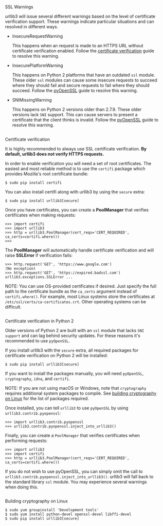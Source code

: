 #


##

SSL Warnings

urllib3 will issue several different warnings based on the level of certificate verification support.
These warnings indicate particular situations and can resolved in different ways.

* InsecureRequestWarning

    This happens when an request is made to an HTTPS URL without certificate verification enabled.
    Follow the [certificate verification](https://urllib3.readthedocs.io/en/latest/user-guide.html#ssl) guide to resolve this warning.

* InsecurePlatformWarning

    This happens on Python 2 platforms that have an outdated `ssl` module.
    These older `ssl` modules can cause some insecure requests to succeed where they should fail and secure requests to fail where they should succeed.
    Follow the [pyOpenSSL](https://urllib3.readthedocs.io/en/latest/user-guide.html#ssl-py2) guide to resolve this warning.

* SNIMissingWarning

    This happens on Python 2 versions older than 2.7.9. These older versions lack `SNI` support. This can cause servers to present a certificate that the client thinks is invalid.
    Follow the [pyOpenSSL](https://urllib3.readthedocs.io/en/latest/user-guide.html#ssl-py2) guide to resolve this warning.


##

Certificate verification

It is highly recommended to always use SSL certificate verification. __By default, urllib3 does not verify HTTPS requests.__

In order to enable verification you will need a set of root certificates. The easiest and most reliable method is to use the `certifi` package
which provides Mozilla's root certificate bundle:

    $ sudo pip install certifi

You can also install certifi along with urllib3 by using the `secure` extra:

    $ sudo pip install urllib3[secure]

Once you have certificates, you can create a __PoolManager__ that verifies certificates when making requests:

```
>>> import certifi
>>> import urllib3
>>> http = urllib3.PoolManager(cert_reqs='CERT_REQUIRED', ca_certs=certifi.where())
>>>
```

The __PoolManager__ will automatically handle certificate verification and will raise __SSLError__ if verification fails:

```
>>> http.request('GET', 'https://www.google.com')
(No exception)
>>> http.request('GET', 'https://expired.badssl.com')
urllib3.exceptions.SSLError ...
```

NOTE:
You can use OS-provided certificates if desired. Just specify the full path to the certificate bundle as the `ca_certs` argument instead of `certifi.where()`.
For example, most Linux systems store the certificates at `/etc/ssl/certs/ca-certificates.crt`. Other operating systems can be difficult.


##

Certificate verification in Python 2

Older versions of Python 2 are built with an `ssl` module that lacks `SNI support` and can lag behind security updates. For these reasons it's recommended to use `pyOpenSSL`.

If you install urllib3 with the `secure` extra, all required packages for certificate verification on Python 2 will be installed:

    $ sudo pip install urllib3[secure]

If you want to install the packages manually, you will need `pyOpenSSL`, `cryptography`, `idna`, and `certifi`.

NOTE:
If you are not using macOS or Windows, note that `cryptography` requires additional system packages to compile. See [building cryptography on Linux](https://cryptography.io/en/latest/installation/#building-cryptography-on-linux)
for the list of packages required.

Once installed, you can tell `urllib3` to use `pyOpenSSL` by using `urllib3.contrib.pyopenssl`:

```
>>> import urllib3.contrib.pyopenssl
>>> urllib3.contrib.pyopenssl.inject_into_urllib3()
```

Finally, you can create a `PoolManager` that verifies certificates when performing requests:

```
>>> import urllib3
>>> import certifi
>>> http = urllib3.PoolManager(cert_reqs='CERT_REQUIRED', ca_certs=certifi.where())
```

If you do not wish to use pyOpenSSL, you can simply omit the call to `urllib3.contrib.pyopenssl.inject_into_urllib3()`. urllib3 will fall back to the standard library `ssl` module. You may experience several warnings when doing this.


##

Building cryptography on Linux

    $ sudo yum groupinstall 'Development tools'
    $ sudo yum install python-devel openssl-devel libffi-devel
    $ sudo pip install urllib3[secure]
